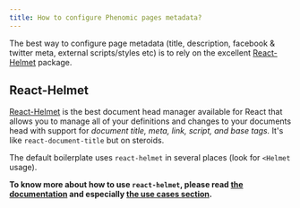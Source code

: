 ```yaml
---
title: How to configure Phenomic pages metadata?
---
```


The best way to configure page metadata
(title, description, facebook & twitter meta, external scripts/styles etc) is to
rely on the excellent [React-Helmet](https://github.com/nfl/react-helmet)
package.

## React-Helmet

[React-Helmet](https://github.com/nfl/react-helmet) is the best document head
manager available for React that allows you to manage all of your definitions
and changes to your documents head with support for
_document title, meta, link, script, and base tags._
It's like ``react-document-title`` but on steroids.

The default boilerplate uses ``react-helmet`` in several places
(look for ``<Helmet`` usage).

**To know more about how to use ``react-helmet``, please read
[the documentation](https://github.com/nfl/react-helmet#readme) and
especially
[the use cases section](https://github.com/nfl/react-helmet#use-cases).**
